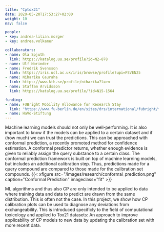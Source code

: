 ```yaml
---
title: "Cptox21"
date: 2020-05-20T17:53:27+02:00
weight: 10
nav: false

people:
- key: andrea-lilian.morger
- key: andrea.volkamer

collaborators:
- name: Ola Spjuth
  link: https://katalog.uu.se/profile?id=N2-878
- name: Ulf Norinder
- name: Fredrik Svensson
  link: https://iris.ucl.ac.uk/iris/browse/profile?upi=FSVEN25
- name: Niharika Gauraha
  link: https://www.kth.se/profile/niharika?l=en
- name: Staffan Arvidsson
  link: https://katalog.uu.se/profile/?id=N15-1564

funding:
- name: FUBright Mobility Allowance for Research Stay
  link: "https://www.fu-berlin.de/en/sites/drs/international/fubright/fubright-mobilitaet/index.html"
- name: HaVo-Stiftung
---
```


<!-- ((Move this part to the research page 'machine learning' or 'conformal prediction' - including the figure:)) -->

Machine learning models should not only be well-performing. It is also important to know if the models can be applied
to a certain dataset and if (how much) we can trust the predictions. This can be approached with conformal prediction,
a recently promoted method for confidence estimation. A conformal predictor returns, whether enough evidence is given
to reliably assign the query substance to a certain class. The conformal prediction framework is built on top of
machine learning models, but includes an additional calibration step. Thus, predictions made for a query compound
are compared to those made for the calibration set compounds.
{{< xfigure src="/images/research/conformal_prediction.png" caption="Conformal Prediction" imageclass="fit" >}}


ML algorithms and thus also CP are only intended to be applied to data where training data and data to predict are
drawn from the same distribution. This is often not the case. In this project, we show how CP calibration plots can
be used to diagnose any deviations from exchangeability. This is introduced specificly to the field of computational
toxicology and applied to Tox21 datasets: An approach to improve applicability of CP models to new data by updating
the calibration set with more recent data.
